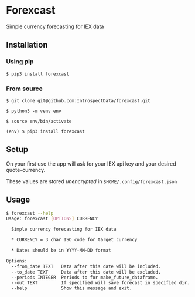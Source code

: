 # Forexcast

Simple currency forecasting for IEX data

## Installation

### Using pip

`$ pip3 install forexcast`

### From source

`$ git clone git@github.com:IntrospectData/forexcast.git`

`$ python3 -m venv env`

`$ source env/bin/activate`

`(env) $ pip3 install forexcast`


## Setup
On your first use the app will ask for your IEX api key and your desired quote-currency.

These values are stored *unencrypted* in `$HOME/.config/forexcast.json`

## Usage
```bash
$ forexcast --help
Usage: forexcast [OPTIONS] CURRENCY

  Simple currency forecasting for IEX data

  * CURRENCY = 3 char ISO code for target currency

  * Dates should be in YYYY-MM-DD format

Options:
  --from_date TEXT   Data after this date will be included.
  --to_date TEXT     Data after this date will be excluded.
  --periods INTEGER  Periods to for make_future_dataframe.
  --out TEXT         If specified will save forecast in specified dir.
  --help             Show this message and exit.
```

